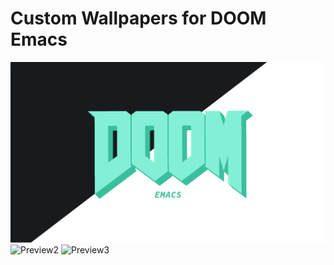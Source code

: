 # Custom Wallpapers for DOOM Emacs 
 ![Preview1](https://raw.githubusercontent.com/ProbablyPinata/Wallpapers/main/After%20Hours/DOOM_AFTER_HOURS.png)
 ![Preview2](https://raw.githubusercontent.com/ProbablyPinata/Wallpapers/main/Dracula/DOOM_FACE_DRACULA.png)
 ![Preview3](https://raw.githubusercontent.com/ProbablyPinata/Wallpapers/main/Org/ORG_MODE.png)
